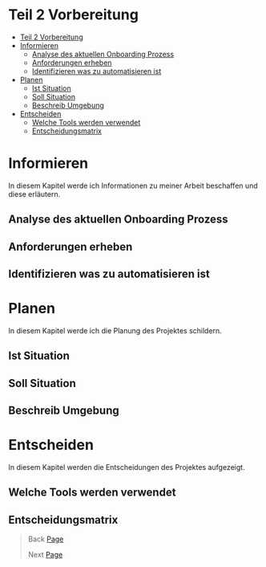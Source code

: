 # Teil 2 Vorbereitung

- [Teil 2 Vorbereitung](#teil-2-vorbereitung)
- [Informieren](#informieren)
  - [Analyse des aktuellen Onboarding Prozess](#analyse-des-aktuellen-onboarding-prozess)
  - [Anforderungen erheben](#anforderungen-erheben)
  - [Identifizieren was zu automatisieren ist](#identifizieren-was-zu-automatisieren-ist)
- [Planen](#planen)
  - [Ist Situation](#ist-situation)
  - [Soll Situation](#soll-situation)
  - [Beschreib Umgebung](#beschreib-umgebung)
- [Entscheiden](#entscheiden)
  - [Welche Tools werden verwendet](#welche-tools-werden-verwendet)
  - [Entscheidungsmatrix](#entscheidungsmatrix)


# Informieren
In diesem Kapitel werde ich Informationen zu meiner Arbeit beschaffen und diese erläutern.

## Analyse des aktuellen Onboarding Prozess

## Anforderungen erheben

## Identifizieren was zu automatisieren ist


# Planen
In diesem Kapitel werde ich die Planung des Projektes schildern.

## Ist Situation

## Soll Situation

## Beschreib Umgebung


# Entscheiden
In diesem Kapitel werden die Entscheidungen des Projektes aufgezeigt.

## Welche Tools werden verwendet

## Entscheidungsmatrix

> Back [Page](https://github.com/lauradubach/Semesterarbeit1/blob/main/Sites/Teil%201%20Einleitung.md)
>
> Next [Page](https://github.com/lauradubach/Semesterarbeit1/blob/main/Sites/Teil%203%20Realisieren.md)